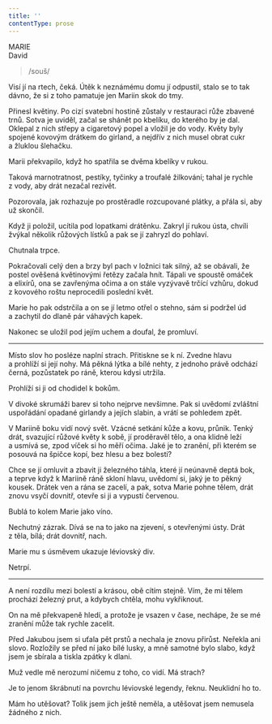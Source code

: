 ```yaml
---
title: ''
contentType: prose
---
```


MARIE  
David

> /souš/

Visí jí na rtech, čeká. Útěk k neznámému domu jí odpustil, stalo se to tak dávno, že si z toho pamatuje jen Mariin skok do tmy.

Přinesl květiny. Po cizí svatební hostině zůstaly v restauraci růže zbavené trnů. Sotva je uviděl, začal se shánět po kbelíku, do kterého by je dal. Oklepal z nich střepy a cigaretový popel a vložil je do vody. Květy byly spojené kovovým drátkem do girland, a nejdřív z nich musel obrat cukr a žluklou šlehačku.

Marii překvapilo, když ho spatřila se dvěma kbelíky v rukou.

Taková marnotratnost, pestíky, tyčinky a troufalé žilkování; tahal je rychle z vody, aby drát nezačal rezivět.

Pozorovala, jak rozhazuje po prostěradle rozcupované plátky, a přála si, aby už skončil.

Když ji položil, ucítila pod lopatkami drátěnku. Zakryl jí rukou ústa, chvíli žvýkal několik růžových lístků a pak se jí zahryzl do pohlaví.

Chutnala trpce.

Pokračovali celý den a brzy byl pach v ložnici tak silný, až se obávali, že postel ověšená květinovými řetězy začala hnít. Tápali ve spoustě omáček a elixírů, ona se zavřenýma očima a on stále vyzývavě trčící vzhůru, dokud z kovového roštu neprocedili poslední květ.

Marie ho pak odstrčila a on se jí letmo otřel o stehno, sám si podržel úd a zachytil do dlaně pár váhavých kapek.

Nakonec se uložil pod jejím uchem a doufal, že promluví.

* * *

Místo slov ho posléze naplní strach. Přitiskne se k ní. Zvedne hlavu a prohlíží si její nohy. Má pěkná lýtka a bílé nehty, z jednoho právě odchází černá, pozůstatek po ráně, kterou kdysi utržila.

Prohlíží si ji od chodidel k bokům.

V divoké skrumáži barev si toho nejprve nevšimne. Pak si uvědomí zvláštní uspořádání opadané girlandy a jejích slabin, a vrátí se pohledem zpět.

V Mariině boku vidí nový svět. Vzácné setkání kůže a kovu, průnik. Tenký drát, svazující růžové květy k sobě, jí proděravěl tělo, a ona klidně leží a usmívá se, zpod víček si ho měří očima. Jaké je to zranění, při kterém se posouvá na špičce kopí, bez hlesu a bez bolesti?

Chce se jí omluvit a zbavit ji železného táhla, které jí neúnavně deptá bok, a teprve když k Mariině ráně skloní hlavu, uvědomí si, jaký je to pěkný kousek. Drátek ven a rána se zacelí, a pak, sotva Marie pohne tělem, drát znovu vsyčí dovnitř, otevře si ji a vypustí červenou.

Bublá to kolem Marie jako víno.

Nechutný zázrak. Dívá se na to jako na zjevení, s otevřenými ústy. Drát z těla, bílá; drát dovnitř, nach.

Marie mu s úsměvem ukazuje léviovský div.

Netrpí.

* * *

A není rozdílu mezi bolestí a krásou, obě cítím stejně. Vím, že mi tělem prochází železný prut, a kdybych chtěla, mohu vykřiknout.

On na mě překvapeně hledí, a protože je vsazen v čase, nechápe, že se mé zranění může tak rychle zacelit.

Před Jakubou jsem si uťala pět prstů a nechala je znovu přirůst. Neřekla ani slovo. Rozložily se před ní jako bílé lusky, a mně samotné bylo slabo, když jsem je sbírala a tiskla zpátky k dlani.

Muž vedle mě nerozumí ničemu z toho, co vidí. Má strach?

Je to jenom škrábnutí na povrchu léviovské legendy, řeknu. Neuklidní ho to.

Mám ho utěšovat? Tolik jsem jich ještě neměla, a utěšovat jsem nemusela žádného z nich.
